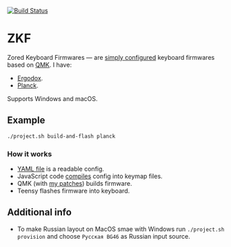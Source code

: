 [![Build Status](https://travis-ci.org/zored/zkf.svg?branch=master)](https://travis-ci.org/zored/zkf)

# ZKF
Zored Keyboard Firmwares — are [simply configured](config.yaml) keyboard firmwares based on [QMK](https://github.com/qmk/qmk_firmware). I have:
- [Ergodox](https://ergodox-ez.com).
- [Planck](https://ergodox-ez.com/pages/planck).

Supports Windows and macOS.

## Example
```bash
./project.sh build-and-flash planck
```

### How it works
- [YAML file](config.yaml) is a readable config.
- JavaScript code [compiles](compiler/README.md) config into keymap files.
- QMK (with [my patches](patches/)) builds firmware.
- Teensy flashes firmware into keyboard.

## Additional info
- To make Russian layout on MacOS smae with Windows run `./project.sh provision` and choose `Русская BG46` as Russian input source.
